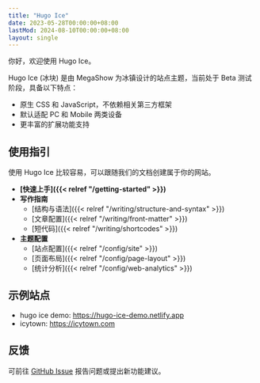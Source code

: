```yaml
---
title: "Hugo Ice"
date: 2023-05-28T00:00:00+08:00
lastMod: 2024-08-10T00:00:00+08:00
layout: single
---
```


你好，欢迎使用 Hugo Ice。

Hugo Ice (冰块) 是由 MegaShow 为冰镇设计的站点主题，当前处于 Beta 测试阶段，具备以下特点：

- 原生 CSS 和 JavaScript，不依赖相关第三方框架
- 默认适配 PC 和 Mobile 两类设备
- 更丰富的扩展功能支持

## 使用指引

使用 Hugo Ice 比较容易，可以跟随我们的文档创建属于你的网站。

- **[快速上手]({{< relref "/getting-started" >}})**
- **写作指南**
  - [结构与语法]({{< relref "/writing/structure-and-syntax" >}})
  - [文章配置]({{< relref "/writing/front-matter" >}})
  - [短代码]({{< relref "/writing/shortcodes" >}})
- **主题配置**
  - [站点配置]({{< relref "/config/site" >}})
  - [页面布局]({{< relref "/config/page-layout" >}})
  - [统计分析]({{< relref "/config/web-analytics" >}})

## 示例站点

- hugo ice demo: https://hugo-ice-demo.netlify.app
- icytown: https://icytown.com

## 反馈

可前往 [GitHub Issue](https://github.com/megashow/hugo-ice/issues/new/choose) 报告问题或提出新功能建议。
